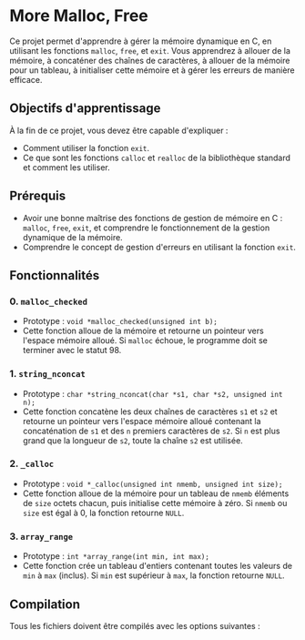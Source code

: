 # More Malloc, Free

Ce projet permet d'apprendre à gérer la mémoire dynamique en C, en utilisant les fonctions `malloc`, `free`, et `exit`. Vous apprendrez à allouer de la mémoire, à concaténer des chaînes de caractères, à allouer de la mémoire pour un tableau, à initialiser cette mémoire et à gérer les erreurs de manière efficace.

## Objectifs d'apprentissage

À la fin de ce projet, vous devez être capable d'expliquer :

- Comment utiliser la fonction `exit`.
- Ce que sont les fonctions `calloc` et `realloc` de la bibliothèque standard et comment les utiliser.

## Prérequis

- Avoir une bonne maîtrise des fonctions de gestion de mémoire en C : `malloc`, `free`, `exit`, et comprendre le fonctionnement de la gestion dynamique de la mémoire.
- Comprendre le concept de gestion d'erreurs en utilisant la fonction `exit`.

## Fonctionnalités

### 0. `malloc_checked`
- Prototype : `void *malloc_checked(unsigned int b);`
- Cette fonction alloue de la mémoire et retourne un pointeur vers l'espace mémoire alloué. Si `malloc` échoue, le programme doit se terminer avec le statut 98.

### 1. `string_nconcat`
- Prototype : `char *string_nconcat(char *s1, char *s2, unsigned int n);`
- Cette fonction concatène les deux chaînes de caractères `s1` et `s2` et retourne un pointeur vers l'espace mémoire alloué contenant la concaténation de `s1` et des `n` premiers caractères de `s2`. Si `n` est plus grand que la longueur de `s2`, toute la chaîne `s2` est utilisée.

### 2. `_calloc`
- Prototype : `void *_calloc(unsigned int nmemb, unsigned int size);`
- Cette fonction alloue de la mémoire pour un tableau de `nmemb` éléments de `size` octets chacun, puis initialise cette mémoire à zéro. Si `nmemb` ou `size` est égal à 0, la fonction retourne `NULL`.

### 3. `array_range`
- Prototype : `int *array_range(int min, int max);`
- Cette fonction crée un tableau d'entiers contenant toutes les valeurs de `min` à `max` (inclus). Si `min` est supérieur à `max`, la fonction retourne `NULL`.

## Compilation

Tous les fichiers doivent être compilés avec les options suivantes :

